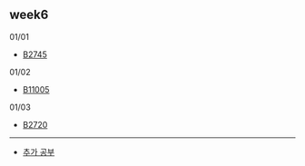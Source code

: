 ## week6
01/01
- [B2745](B2745.java)

01/02
- [B11005](B11005.java)

01/03
- [B2720](B2720.java)



---
- [추가 공부](extra_study/README.md)